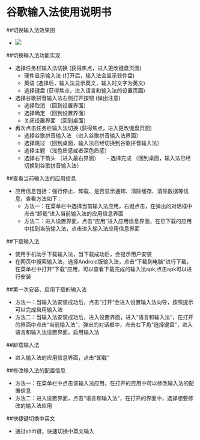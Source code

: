 # 谷歌输入法使用说明书

##切换输入法效果图
  - ![](https://github.com/openthos/app-testing-results/blob/master/IMGview/GoogleTypyWriting.png)

##切换输入法功能实现
  - 选择任务栏输入法切换    (获得焦点，进入更改键盘页面)
    - 硬件显示输入法   (打开后，输入法会显示软件盘)
    - 英语   (选择后，输入法显示英文，输入时文字为英文)
    - 选择键盘   (获得焦点，进入语言和输入法的设置页面)
  - 选择谷歌拼音输入法右侧打开按钮   (弹出注意)
      - 选择取消  （回到设置界面）
      - 选择确定  （回到设置界面）
      - 关闭设置界面  （回到桌面）
  - 再次点击任务栏输入法切换    (获得焦点，进入更改键盘页面)     
      - 选择谷歌拼音输入法    （进入谷歌拼音输入法界面）
      - 选择跳过  （回到桌面，输入法已经切换到谷歌拼音输入法） 
      - 选择主题  （浅色质感或者深色质感）
      - 选择右下箭头  （进入最右界面）
      - 选择完成  （回到桌面，输入法已经切换到谷歌拼音输入法）
      
##查看当前输入法的应用信息
  - 应用信息包括：强行停止、卸载、是否显示通知、清除缓存、清除数据等信息，查看方法如下：
      - 方法一：在菜单栏中选择当前输入法应用，右键点击，在弹出的对话框中点击“卸载“进入当前输入法的应用信息界面
      - 方法二：进入设置界面，点击“应用“进入应用信息界面，在已下载的应用中找到当前输入法，点击进入输入法应用信息界面
      
##下载输入法
  - 使用手机助手下载输入法，当下载成功后，会提示用户安装
  - 在网页中搜索输入法，选择Android版输入法，点击“下载到电脑“进行下载，在菜单栏中打开“下载“应用，可以查看下载完成的输入法apk,点击apk可以进行安装
  
##第一次安装、启用下载的输入法
  - 方法一：当输入法安装成功后，点击“打开“会进入设置输入法向导，按照提示可以完成启用输入法
  - 方法二：当输入法安装成功后，进入设置界面，进入“语言和输入法“，在打开的界面中点击“当前输入法“，弹出的对话框中，点击右下角“选择键盘“，进入语言和输入法设置界面，启用输入法

##卸载输入法
  - 进入输入法的应用信息界面，点击“卸载“
  
##修改输入法的配置信息
  - 方法一：在菜单栏中点击该输入法应用，在打开的应用中可以修改输入法的配置信息
  - 方法二：进入设置界面，点击“语言和输入法“，在打开的界面中，选择想要修改的输入法应用
  
##快捷键切换中英文
  - 通过shift键，快速切换中英文输入
  
